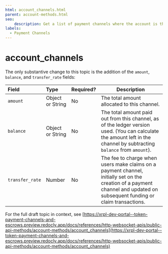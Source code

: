 ```yaml
---
html: account_channels.html
parent: account-methods.html
seo:
    description: Get a list of payment channels where the account is the source of the channel.
labels:
  - Payment Channels
---
```

# account_channels

The only substantive change to this topic is the addition of the `amount`, `balance`, and `transfer_rate` fields:

| Field                 | Type                 | Required? | Description |
|:----------------------|:---------------------|:----------|-------------|
| `amount`              | Object or String     | No        | The total amount allocated to this channel. |
| `balance`             | Object or String     | No        | The total amount paid out from this channel, as of the ledger version used. (You can calculate the amount left in the channel by subtracting `balance` from `amount`). |
| `transfer_rate`       | Number               | No        | The fee to charge when users make claims on a payment channel, initially set on the creation of a payment channel and updated on subsequent funding or claim transactions. |

For the full draft topic in context, see [https://xrpl-dev-portal--token-payment-channels-and-escrows.preview.redocly.app/docs/references/http-websocket-apis/public-api-methods/account-methods/account_channels](https://xrpl-dev-portal--token-payment-channels-and-escrows.preview.redocly.app/docs/references/http-websocket-apis/public-api-methods/account-methods/account_channels)